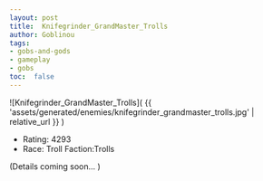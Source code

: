 ```yaml
---
layout: post
title:  Knifegrinder_GrandMaster_Trolls
author: Goblinou
tags:
- gobs-and-gods
- gameplay
- gobs
toc:  false
---
```


![Knifegrinder_GrandMaster_Trolls]( {{ 'assets/generated/enemies/knifegrinder_grandmaster_trolls.jpg' | relative_url }} )
- Rating: 4293
- Race: Troll  Faction:Trolls

(Details coming soon... )